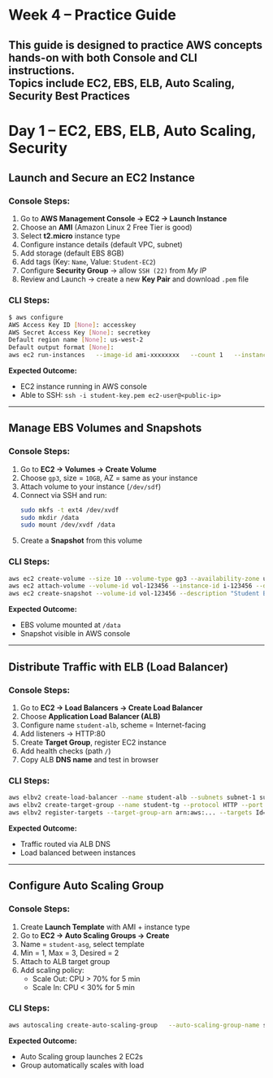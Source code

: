 # Week 4 – Practice Guide
This guide is designed to practice AWS concepts hands-on with both **Console** and **CLI** instructions.  
Topics include EC2, EBS, ELB, Auto Scaling, Security Best Practices
---

# Day 1 – EC2, EBS, ELB, Auto Scaling, Security

## Launch and Secure an EC2 Instance

### Console Steps:
1. Go to **AWS Management Console → EC2 → Launch Instance**
2. Choose an **AMI** (Amazon Linux 2 Free Tier is good)
3. Select **t2.micro** instance type
4. Configure instance details (default VPC, subnet)
5. Add storage (default EBS 8GB)
6. Add tags (Key: `Name`, Value: `Student-EC2`)
7. Configure **Security Group** → allow `SSH (22)` from *My IP*
8. Review and Launch → create a new **Key Pair** and download `.pem` file

### CLI Steps:
```bash
$ aws configure
AWS Access Key ID [None]: accesskey
AWS Secret Access Key [None]: secretkey
Default region name [None]: us-west-2
Default output format [None]:
aws ec2 run-instances   --image-id ami-xxxxxxxx   --count 1   --instance-type t2.micro   --key-name student-key   --security-group-ids sg-xxxxxxx   --subnet-id subnet-xxxxxxx
```

**Expected Outcome:**  
- EC2 instance running in AWS console  
- Able to SSH: `ssh -i student-key.pem ec2-user@<public-ip>`

---

## Manage EBS Volumes and Snapshots

### Console Steps:
1. Go to **EC2 → Volumes → Create Volume**
2. Choose `gp3`, size = `10GB`, AZ = same as your instance
3. Attach volume to your instance (`/dev/sdf`)
4. Connect via SSH and run:
   ```bash
   sudo mkfs -t ext4 /dev/xvdf
   sudo mkdir /data
   sudo mount /dev/xvdf /data
   ```
5. Create a **Snapshot** from this volume

### CLI Steps:
```bash
aws ec2 create-volume --size 10 --volume-type gp3 --availability-zone us-east-1a
aws ec2 attach-volume --volume-id vol-123456 --instance-id i-123456 --device /dev/sdf
aws ec2 create-snapshot --volume-id vol-123456 --description "Student Backup"
```

**Expected Outcome:**  
- EBS volume mounted at `/data`  
- Snapshot visible in AWS console

---

## Distribute Traffic with ELB (Load Balancer)

### Console Steps:
1. Go to **EC2 → Load Balancers → Create Load Balancer**
2. Choose **Application Load Balancer (ALB)**
3. Configure name `student-alb`, scheme = Internet-facing
4. Add listeners → HTTP:80
5. Create **Target Group**, register EC2 instance
6. Add health checks (path `/`)
7. Copy ALB **DNS name** and test in browser

### CLI Steps:
```bash
aws elbv2 create-load-balancer --name student-alb --subnets subnet-1 subnet-2
aws elbv2 create-target-group --name student-tg --protocol HTTP --port 80 --vpc-id vpc-12345
aws elbv2 register-targets --target-group-arn arn:aws:... --targets Id=i-123456
```

**Expected Outcome:**  
- Traffic routed via ALB DNS  
- Load balanced between instances

---

## Configure Auto Scaling Group

### Console Steps:
1. Create **Launch Template** with AMI + instance type
2. Go to **EC2 → Auto Scaling Groups → Create**
3. Name = `student-asg`, select template
4. Min = 1, Max = 3, Desired = 2
5. Attach to ALB target group
6. Add scaling policy:
   - Scale Out: CPU > 70% for 5 min
   - Scale In: CPU < 30% for 5 min

### CLI Steps:
```bash
aws autoscaling create-auto-scaling-group   --auto-scaling-group-name student-asg   --launch-template LaunchTemplateName=student-template,Version=1   --min-size 1 --max-size 3 --desired-capacity 2   --vpc-zone-identifier "subnet-1,subnet-2"
```

**Expected Outcome:**  
- Auto Scaling group launches 2 EC2s  
- Group automatically scales with load
